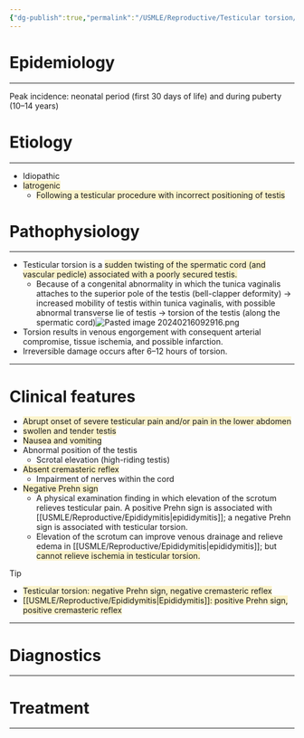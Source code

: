 ```yaml
---
{"dg-publish":true,"permalink":"/USMLE/Reproductive/Testicular torsion/"}
---
```


# Epidemiology
---
Peak incidence: neonatal period (first 30 days of life) and during puberty (10–14 years)

# Etiology
---
- Idiopathic
- <span style="background:rgba(240, 200, 0, 0.2)">Iatrogenic</span>
	- <span style="background:rgba(240, 200, 0, 0.2)">Following a testicular procedure with incorrect positioning of testis</span>

# Pathophysiology
---
- Testicular torsion is a <span style="background:rgba(240, 200, 0, 0.2)">sudden twisting of the spermatic cord (and vascular pedicle) associated with a poorly secured testis.</span>
	- Because of a congenital abnormality in which the tunica vaginalis attaches to the superior pole of the testis (bell-clapper deformity) → increased mobility of testis within tunica vaginalis, with possible abnormal transverse lie of testis → torsion of the testis (along the spermatic cord)![Pasted image 20240216092916.png](/img/user/appendix/Pasted%20image%2020240216092916.png)
- Torsion results in venous engorgement with consequent arterial compromise, tissue ischemia, and possible infarction.
- Irreversible damage occurs after 6–12 hours of torsion.

---
# Clinical features
- <span style="background:rgba(240, 200, 0, 0.2)">Abrupt onset of severe testicular pain and/or pain in the lower abdomen</span>
- <span style="background:rgba(240, 200, 0, 0.2)">swollen and tender testis</span>
- <span style="background:rgba(240, 200, 0, 0.2)">Nausea and vomiting</span>
- Abnormal position of the testis
	- Scrotal elevation (high-riding testis)
- <span style="background:rgba(240, 200, 0, 0.2)">Absent cremasteric reflex</span>
	- Impairment of nerves within the cord
- <span style="background:rgba(240, 200, 0, 0.2)">Negative Prehn sign</span>
	- A physical examination finding in which elevation of the scrotum relieves testicular pain. A positive Prehn sign is associated with [[USMLE/Reproductive/Epididymitis\|epididymitis]]; a negative Prehn sign is associated with testicular torsion.
	- Elevation of the scrotum can improve venous drainage and relieve edema in [[USMLE/Reproductive/Epididymitis\|epididymitis]]; but <span style="background:rgba(240, 200, 0, 0.2)">cannot relieve ischemia in testicular torsion.</span>


>[!tip] 
>- <span style="background:rgba(240, 200, 0, 0.2)">Testicular torsion: negative Prehn sign, negative cremasteric reflex</span>
>- <span style="background:rgba(240, 200, 0, 0.2)">[[USMLE/Reproductive/Epididymitis\|Epididymitis]]: positive Prehn sign, positive cremasteric reflex</span>



---
# Diagnostics


---
# Treatment


---
